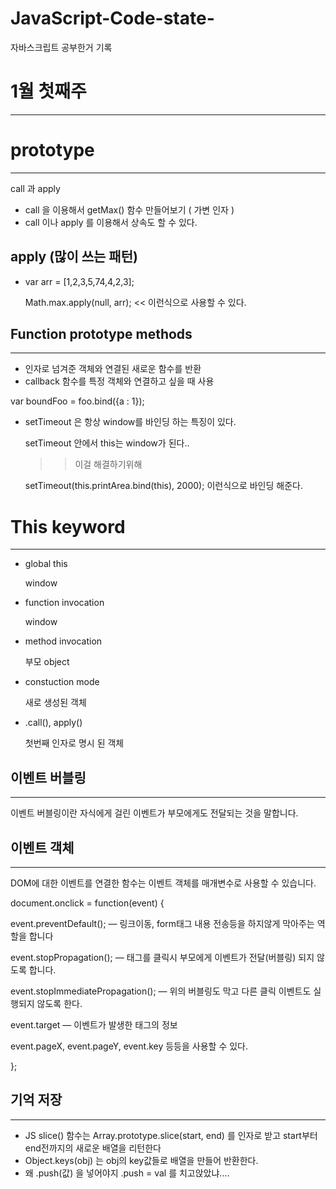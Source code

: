# JavaScript-Code-state-
자바스크립트 공부한거 기록
# 1월 첫째주

---

# prototype

---

call 과 apply

- call 을 이용해서 getMax() 함수 만들어보기 ( 가변 인자 )
- call 이나 apply 를 이용해서 상속도 할 수 있다.

## apply (많이 쓰는 패턴)

- var arr = [1,2,3,5,74,4,2,3];

    Math.max.apply(null, arr); << 이런식으로 사용할 수 있다.

## Function prototype methods

---

- 인자로 넘겨준 객체와 연결된 새로운 함수를 반환
- callback 함수를 특정 객체와 연결하고 싶을 때 사용

var boundFoo = foo.bind({a : 1});

- setTimeout 은 항상 window를 바인딩 하는 특징이 있다.

    setTimeout 안에서 this는 window가 된다..

    >> 이걸 해결하기위해

    setTimeout(this.printArea.bind(this), 2000);  이런식으로 바인딩 해준다.

# This keyword

---

- global this

    window

- function invocation

    window

- method invocation

    부모 object

- constuction mode

    새로 생성된 객체

- .call(), apply()

    첫번째 인자로 명시 된 객체

## 이벤트 버블링

---

이벤트 버블링이란 자식에게 걸린 이벤트가 부모에게도 전달되는 것을 말합니다.

## 이벤트 객체

---

DOM에 대한 이벤트를 연결한 함수는 이벤트 객체를 매개변수로 사용할 수 있습니다.

document.onclick = function(event) {

event.preventDefault(); — 링크이동, form태그 내용 전송등을 하지않게 막아주는 역할을 합니다

event.stopPropagation(); — 태그를 클릭시 부모에게 이벤트가 전달(버블링) 되지 않도록 합니다.

event.stopImmediatePropagation(); — 위의 버블링도 막고 다른 클릭 이벤트도 실행되지 않도록 한다.

event.target — 이벤트가 발생한 태그의 정보

event.pageX, event.pageY, event.key 등등을 사용할 수 있다.

};

## 기억 저장

---

- JS slice() 함수는 Array.prototype.slice(start, end) 를 인자로 받고 start부터 end전까지의 새로운 배열을 리턴한다
- Object.keys(obj) 는 obj의 key값들로 배열을 만들어 반환한다.
- 왜 .push(값) 을 넣어야지 .push = val 를 치고앉았냐....
